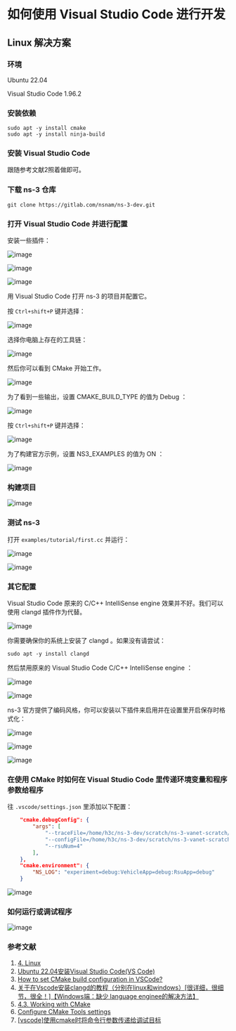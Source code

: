 # 如何使用 Visual Studio Code 进行开发

## Linux 解决方案

### 环境

Ubuntu 22.04

Visual Studio Code 1.96.2

### 安装依赖

```shell
sudo apt -y install cmake
sudo apt -y install ninja-build
```

### 安装 Visual Studio Code

跟随参考文献2照着做即可。

### 下载 ns-3 仓库

```shell
git clone https://gitlab.com/nsnam/ns-3-dev.git
```

### 打开 Visual Studio Code 并进行配置

安装一些插件：

![image](resources/398676436-d560ad75-d65f-4a71-8106-804c38782189.png)

![image](resources/398676827-05bd49da-bd6d-4736-b1cf-78fcb2fdd4a9.png)

![image](resources/398689614-b8d83673-7328-470e-a1a6-865056909cad.png)

用 Visual Studio Code 打开 ns-3 的项目并配置它。

按 `Ctrl+shift+P` 键并选择：

![image](resources/398678439-9cbac1ef-825d-44b2-88d6-bc4e77e18c00.png)

选择你电脑上存在的工具链：

![image](resources/398678756-ea09e82f-5b05-416a-8083-7b37db196345.png)

然后你可以看到 CMake 开始工作。

![image](resources/398679444-5cd1f0a5-73f2-472a-88e8-7de6cc9c838d.png)

为了看到一些输出，设置 CMAKE_BUILD_TYPE 的值为 Debug ：

![image](resources/398684841-e3341350-93e2-4f31-9231-29c2d36c5bb0.png)

按 `Ctrl+shift+P` 键并选择：

![image](resources/398685681-ebaf0017-526a-4d26-ab98-8e5938131d6e.png)

为了构建官方示例，设置 NS3_EXAMPLES 的值为 ON ：

![image](resources/398686663-2c2241b7-081a-43d9-a387-fd5df2141388.png)

### 构建项目

![image](resources/398690058-eb7b8917-66bf-44cc-9169-8723f7ec14c4.png)

### 测试 ns-3

打开 `examples/tutorial/first.cc` 并运行：

![image](resources/398691283-4847e45e-75d4-4c4e-b77c-e6064c56aa4e.png)

![image](resources/398691410-84d48a5b-4572-442d-852d-69ac98e30cb0.png)

### 其它配置

Visual Studio Code 原来的 C/C++ IntelliSense engine 效果并不好。我们可以使用 clangd 插件作为代替。

![image](resources/399157078-cd67d5a1-edd8-4d10-9bdb-db94a6e81717.png)

你需要确保你的系统上安装了 clangd 。如果没有请尝试：

```shell
sudo apt -y install clangd
```

然后禁用原来的 Visual Studio Code C/C++ IntelliSense engine ：

![image](resources/399158018-d194cf2d-3152-458f-a827-d007e1eb15f0.png)

![image](resources/399158030-4dd6dc98-f58c-40d0-a76c-a0b432202623.png)

ns-3 官方提供了编码风格，你可以安装以下插件来启用并在设置里开启保存时格式化：

![image](resources/399158253-c49cf371-3a22-4d05-8f83-46c4c5784e3d.png)

![image](resources/399158270-942a1990-2390-41fc-bfe1-314b8dba5306.png)

![image](resources/399159463-66e01305-de48-4232-8821-b1d806e6895c.png)

### 在使用 CMake 时如何在 Visual Studio Code 里传递环境变量和程序参数给程序

往 `.vscode/settings.json` 里添加以下配置：

```json
    "cmake.debugConfig": {
        "args": [
            "--traceFile=/home/h3c/ns-3-dev/scratch/ns-3-vanet-scratch/area1ns2mobility.tcl",
            "--configFile=/home/h3c/ns-3-dev/scratch/ns-3-vanet-scratch/area1ns2config.tcl",
            "--rsuNum=4"
        ],
    },
    "cmake.environment": {
        "NS_LOG": "experiment=debug:VehicleApp=debug:RsuApp=debug"
    }
```

![image](resources/399158853-04d6be8f-eb1f-4253-ad6a-8fd6544f773e.png)

### 如何运行或调试程序

![image](resources/399165588-7c4a87a0-8132-4cdb-a530-fd1771d72d19.png)

### 参考文献

1. [4. Linux](https://www.nsnam.org/docs/release/3.42/installation/html/linux.html)
2. [Ubuntu 22.04安装Visual Studio Code(VS Code)](https://blog.csdn.net/u010044182/article/details/128977610)
3. [How to set CMake build configuration in VSCode?](https://stackoverflow.com/questions/73328916/how-to-set-cmake-build-configuration-in-vscode)
4. [关于在Vscode安装clangd的教程（分别在linux和windows）[很详细，很细节，很全！]【Windows端：缺少 language enginee的解决方法】](https://blog.csdn.net/qq_42764906/article/details/135541847)
5. [4.3. Working with CMake](https://www.nsnam.org/docs/manual/html/working-with-cmake.html)
6. [Configure CMake Tools settings](https://github.com/microsoft/vscode-cmake-tools/blob/main/docs/cmake-settings.md)
7. [[vscode]使用cmake时将命令行参数传递给调试目标](https://blog.csdn.net/Strengthennn/article/details/136661436)
